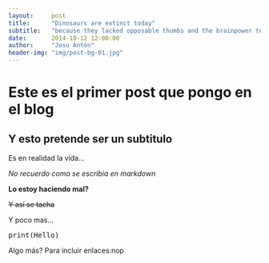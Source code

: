 ```yaml
---
layout:     post
title:      "Dinosaurs are extinct today"
subtitle:   "because they lacked opposable thumbs and the brainpower to build a space program."
date:       2014-10-12 12:00:00
author:     "Josu Antón"
header-img: "img/post-bg-01.jpg"
---
```


# Este es el primer post que pongo en el blog

## Y esto pretende ser un subtitulo

Es en realidad la vida...

*No recuerdo como se escribia en markdown*

**Lo estoy haciendo mal?**

~~Y así se tacha~~

Y poco mas...
<pre>print(Hello)</pre>

Algo más?
Para incluir enlaces:nop